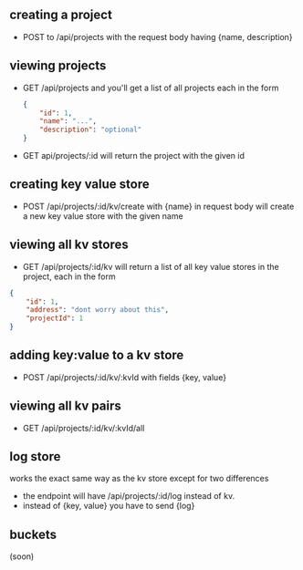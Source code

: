 ## creating a project

-   POST to /api/projects with the request body having {name, description}

## viewing projects

-   GET /api/projects and you'll get a list of all projects each in the form

    ```json
    {
        "id": 1,
        "name": "...",
        "description": "optional"
    }
    ```

-   GET api/projects/:id will return the project with the given id

## creating key value store

-   POST /api/projects/:id/kv/create with {name} in request body will create a new key value store with the given name

## viewing all kv stores

-   GET /api/projects/:id/kv will return a list of all key value stores in the project, each in the form

```json
{
    "id": 1,
    "address": "dont worry about this",
    "projectId": 1
}
```

## adding key:value to a kv store

-   POST /api/projects/:id/kv/:kvId with fields {key, value}

## viewing all kv pairs

-   GET /api/projects/:id/kv/:kvId/all

## log store

works the exact same way as the kv store except for two differences

-   the endpoint will have /api/projects/:id/log instead of kv.
-   instead of {key, value} you have to send {log}


## buckets
(soon)
